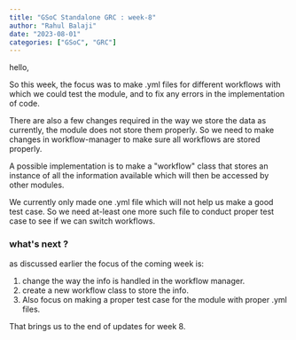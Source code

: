 ```yaml
---
title: "GSoC Standalone GRC : week-8"
author: "Rahul Balaji"
date: "2023-08-01"
categories: ["GSoC", "GRC"]
---
```


hello,

So this week, the focus was to make .yml files for different workflows with which we could test the module, and to fix any errors in the implementation of code.

There are also a few changes required in the way we store the data as currently, the module does not store them properly. So we need to make changes in workflow-manager to make sure all workflows are stored properly.

A possible implementation is to make a "workflow" class that stores an instance of all the information available which will then be accessed by other modules.

We currently only made one .yml file which will not help us make a good test case. So we need at-least one more such file to conduct proper test case to see if we can switch workflows.

### what's next ?

as discussed earlier the focus of the coming week is:

1) change the way the info is handled in the workflow manager.
2) create a new workflow class to store the info.
3) Also focus on making a proper test case for the module with proper .yml files.

That brings us to the end of updates for week 8.
